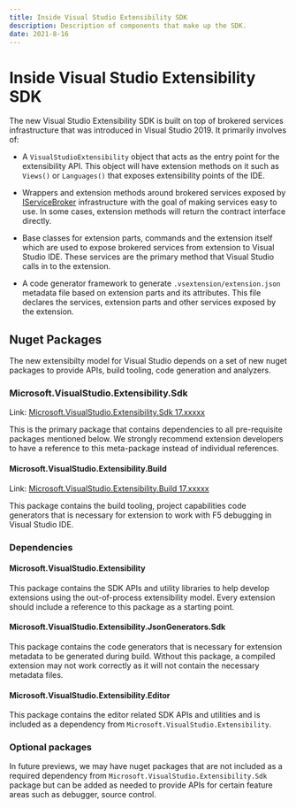 ```yaml
---
title: Inside Visual Studio Extensibility SDK
description: Description of components that make up the SDK.
date: 2021-8-16
---
```


# Inside Visual Studio Extensibility SDK

The new Visual Studio Extensibility SDK is built on top of brokered services infrastructure that was introduced in Visual Studio 2019. It primarily involves of:

* A `VisualStudioExtensibility` object that acts as the entry point for the extensibility API. This object will have extension methods on it such as `Views()` or `Languages()` that exposes extensibility points of the IDE.

* Wrappers and extension methods around brokered services exposed by [IServiceBroker](https://docs.microsoft.com/en-us/dotnet/api/microsoft.servicehub.framework.iservicebroker?view=visualstudiosdk-2019) infrastructure with the goal of making services easy to use. In some cases, extension methods will return the contract interface directly.

* Base classes for extension parts, commands and the extension itself which are used to expose brokered services from extension to Visual Studio IDE. These services are the primary method that Visual Studio calls in to the extension.

* A code generator framework to generate `.vsextension/extension.json` metadata file based on extension parts and its attributes. This file declares the services, extension parts and other services exposed by the extension.

## Nuget Packages

The new extensibilty model for Visual Studio depends on a set of new nuget packages to provide APIs, build tooling, code generation and analyzers.

### Microsoft.VisualStudio.Extensibility.Sdk

Link: [Microsoft.VisualStudio.Extensibility.Sdk 17.xxxxx](https://www.nuget.org/packages/Microsoft.VisualStudio.Extensibility.Sdk/17.6.28-preview-1)

This is the primary package that contains dependencies to all pre-requisite packages mentioned below. We strongly recommend extension developers to have a reference to this meta-package instead of individual references.

#### Microsoft.VisualStudio.Extensibility.Build

Link: [Microsoft.VisualStudio.Extensibility.Build 17.xxxxx](https://www.nuget.org/packages/Microsoft.VisualStudio.Extensibility.Build/17.6.28-preview-1)

This package contains the build tooling, project capabilities code generators that is necessary for extension to work with F5 debugging in Visual Studio IDE.

### Dependencies

#### Microsoft.VisualStudio.Extensibility

This package contains the SDK APIs and utility libraries to help develop extensions using the out-of-process extensibility model. Every extension should include a reference to this package as a starting point.

#### Microsoft.VisualStudio.Extensibility.JsonGenerators.Sdk

This package contains the code generators that is necessary for extension metadata to be generated during build. Without this package, a compiled extension may not work correctly as it will not contain the necessary metadata files.

#### Microsoft.VisualStudio.Extensibility.Editor

This package contains the editor related SDK APIs and utilities and is included as a dependency from `Microsoft.VisualStudio.Extensibility`.

### Optional packages

In future previews, we may have nuget packages that are not included as a required dependency from `Microsoft.VisualStudio.Extensibility.Sdk` package but can be added as needed to provide APIs for certain feature areas such as debugger, source control.